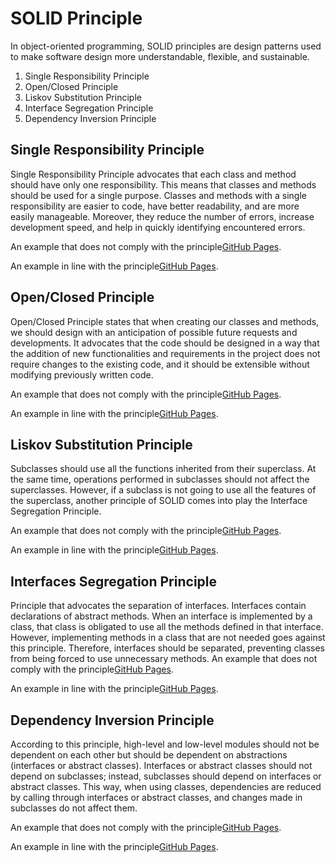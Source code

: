 # SOLID Principle
In object-oriented programming, SOLID principles are design patterns used to make software design more understandable, flexible, and sustainable.

1. Single Responsibility Principle
2. Open/Closed Principle
3. Liskov Substitution Principle
4. Interface Segregation Principle
5. Dependency Inversion Principle

## Single Responsibility Principle
Single Responsibility Principle advocates that each class and method should have only one responsibility. This means that classes and methods should be used for a single purpose. Classes and methods with a single responsibility are easier to code, have better readability, and are more easily manageable. Moreover, they reduce the number of errors, increase development speed, and help in quickly identifying encountered errors.

An example that does not comply with the principle[GitHub Pages](https://github.com/sonmezhakan/SOLID/tree/master/SRP_Bad).

An example in line with the principle[GitHub Pages](https://github.com/sonmezhakan/SOLID/tree/master/SRP_NotBad).

## Open/Closed Principle
Open/Closed Principle states that when creating our classes and methods, we should design with an anticipation of possible future requests and developments. It advocates that the code should be designed in a way that the addition of new functionalities and requirements in the project does not require changes to the existing code, and it should be extensible without modifying previously written code.

An example that does not comply with the principle[GitHub Pages](https://github.com/sonmezhakan/SOLID/tree/master/OCP_Bad).

An example in line with the principle[GitHub Pages](https://github.com/sonmezhakan/SOLID/tree/master/OCP_NotBad).

## Liskov Substitution Principle
Subclasses should use all the functions inherited from their superclass. At the same time, operations performed in subclasses should not affect the superclasses. However, if a subclass is not going to use all the features of the superclass, another principle of SOLID comes into play the Interface Segregation Principle.

An example that does not comply with the principle[GitHub Pages](https://github.com/sonmezhakan/SOLID/tree/master/LSP_Bad).

An example in line with the principle[GitHub Pages](https://github.com/sonmezhakan/SOLID/tree/master/LSP_NotBad).

## Interfaces Segregation Principle
Principle that advocates the separation of interfaces. Interfaces contain declarations of abstract methods. When an interface is implemented by a class, that class is obligated to use all the methods defined in that interface. However, implementing methods in a class that are not needed goes against this principle. Therefore, interfaces should be separated, preventing classes from being forced to use unnecessary methods.
An example that does not comply with the principle[GitHub Pages](https://github.com/sonmezhakan/SOLID/tree/master/ISP_Bad).

An example in line with the principle[GitHub Pages](https://github.com/sonmezhakan/SOLID/tree/master/ISP_NotBad).

## Dependency Inversion Principle
According to this principle, high-level and low-level modules should not be dependent on each other but should be dependent on abstractions (interfaces or abstract classes). Interfaces or abstract classes should not depend on subclasses; instead, subclasses should depend on interfaces or abstract classes. This way, when using classes, dependencies are reduced by calling through interfaces or abstract classes, and changes made in subclasses do not affect them.

An example that does not comply with the principle[GitHub Pages](https://github.com/sonmezhakan/SOLID/tree/master/DIP_Bad).

An example in line with the principle[GitHub Pages](https://github.com/sonmezhakan/SOLID/tree/master/DIP_NotBad).